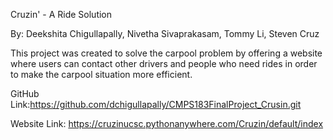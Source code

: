 Cruzin' - A Ride Solution

By: Deekshita Chigullapally, Nivetha Sivaprakasam, Tommy Li, Steven Cruz

This project was created to solve the carpool problem by offering a website where 
users can contact other drivers and people who need rides in order to make the carpool situation more efficient.

GitHub Link:https://github.com/dchigullapally/CMPS183FinalProject_Crusin.git

Website Link: https://cruzinucsc.pythonanywhere.com/Cruzin/default/index
